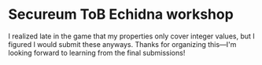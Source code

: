 # Secureum ToB Echidna workshop

I realized late in the game that my properties only cover integer values, but I figured I would submit these anyways. Thanks for organizing this—I'm looking forward to learning from the final submissions!
